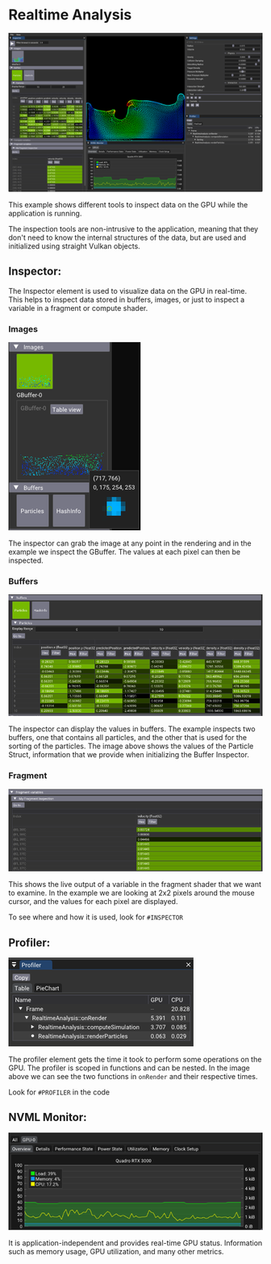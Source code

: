 # Realtime Analysis

![](docs/realtime_analysis.png)

This example shows different tools to inspect data on the GPU while the application is running.

The inspection tools are non-intrusive to the application, meaning that they don't need to know the internal structures of the data, but are used and initialized using straight Vulkan objects.

## Inspector: 

The Inspector element is used to visualize data on the GPU in real-time.
This helps to inspect data stored in buffers, images, or just to inspect a variable in a fragment or compute shader.

### Images
![](docs/inspect_image.png)

The inspector can grab the image at any point in the rendering and in the example we inspect the GBuffer. The values at each pixel can then be inspected.

### Buffers
![](docs/inspect_buffer.png)

The inspector can display the values in buffers. The example inspects two buffers, one that contains all particles, and the other that is used for the sorting of the particles. The image above shows the values of the Particle Struct, information that we provide when initializing the Buffer Inspector.

### Fragment
![](docs/inspect_fragment.png)

This shows the live output of a variable in the fragment shader that we want to examine. In the example we are looking at 2x2 pixels around the mouse cursor, and the values for each pixel are displayed.


To see where and how it is used, look for `#INSPECTOR`
 
## Profiler: 
![](docs/profiler.png)

The profiler element gets the time it took to perform some operations on the GPU. 
The profiler is scoped in functions and can be nested. In the image above we can see the two functions in `onRender` and their respective times.

Look for `#PROFILER` in the code


## NVML Monitor: 
![](docs/nvml.png)

It is application-independent and provides real-time GPU status.
Information such as memory usage, GPU utilization, and many other metrics.
 